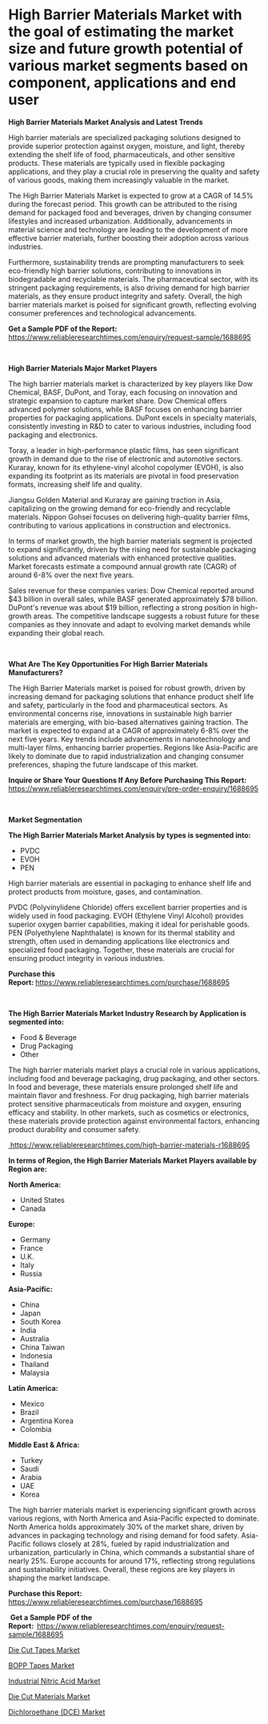 <p><h1>High Barrier Materials Market with the goal of estimating the market size and future growth potential of various market segments based on component, applications and end user</h1></p><p><strong>High Barrier Materials Market Analysis and Latest Trends</strong></p>
<p><p>High barrier materials are specialized packaging solutions designed to provide superior protection against oxygen, moisture, and light, thereby extending the shelf life of food, pharmaceuticals, and other sensitive products. These materials are typically used in flexible packaging applications, and they play a crucial role in preserving the quality and safety of various goods, making them increasingly valuable in the market.</p><p>The High Barrier Materials Market is expected to grow at a CAGR of 14.5% during the forecast period. This growth can be attributed to the rising demand for packaged food and beverages, driven by changing consumer lifestyles and increased urbanization. Additionally, advancements in material science and technology are leading to the development of more effective barrier materials, further boosting their adoption across various industries.</p><p>Furthermore, sustainability trends are prompting manufacturers to seek eco-friendly high barrier solutions, contributing to innovations in biodegradable and recyclable materials. The pharmaceutical sector, with its stringent packaging requirements, is also driving demand for high barrier materials, as they ensure product integrity and safety. Overall, the high barrier materials market is poised for significant growth, reflecting evolving consumer preferences and technological advancements.</p></p>
<p><strong>Get a Sample PDF of the Report:&nbsp;</strong> <a href="https://www.reliableresearchtimes.com/enquiry/request-sample/1688695?utm_campaign=1386&utm_medium=2&utm_source=Github&utm_content=ia&utm_term=17102024&utm_id=high-barrier-materials">https://www.reliableresearchtimes.com/enquiry/request-sample/1688695</a></p>
<p>&nbsp;</p>
<p><strong>High Barrier Materials Major Market Players</strong></p>
<p><p>The high barrier materials market is characterized by key players like Dow Chemical, BASF, DuPont, and Toray, each focusing on innovation and strategic expansion to capture market share. Dow Chemical offers advanced polymer solutions, while BASF focuses on enhancing barrier properties for packaging applications. DuPont excels in specialty materials, consistently investing in R&D to cater to various industries, including food packaging and electronics.</p><p>Toray, a leader in high-performance plastic films, has seen significant growth in demand due to the rise of electronic and automotive sectors. Kuraray, known for its ethylene-vinyl alcohol copolymer (EVOH), is also expanding its footprint as its materials are pivotal in food preservation formats, increasing shelf life and quality.</p><p>Jiangsu Golden Material and Kuraray are gaining traction in Asia, capitalizing on the growing demand for eco-friendly and recyclable materials. Nippon Gohsei focuses on delivering high-quality barrier films, contributing to various applications in construction and electronics.</p><p>In terms of market growth, the high barrier materials segment is projected to expand significantly, driven by the rising need for sustainable packaging solutions and advanced materials with enhanced protective qualities. Market forecasts estimate a compound annual growth rate (CAGR) of around 6-8% over the next five years.</p><p>Sales revenue for these companies varies: Dow Chemical reported around $43 billion in overall sales, while BASF generated approximately $78 billion. DuPont's revenue was about $19 billion, reflecting a strong position in high-growth areas. The competitive landscape suggests a robust future for these companies as they innovate and adapt to evolving market demands while expanding their global reach.</p></p>
<p>&nbsp;</p>
<p><strong>What Are The Key Opportunities For High Barrier Materials Manufacturers?</strong></p>
<p><p>The High Barrier Materials market is poised for robust growth, driven by increasing demand for packaging solutions that enhance product shelf life and safety, particularly in the food and pharmaceutical sectors. As environmental concerns rise, innovations in sustainable high barrier materials are emerging, with bio-based alternatives gaining traction. The market is expected to expand at a CAGR of approximately 6-8% over the next five years. Key trends include advancements in nanotechnology and multi-layer films, enhancing barrier properties. Regions like Asia-Pacific are likely to dominate due to rapid industrialization and changing consumer preferences, shaping the future landscape of this market.</p></p>
<p><strong>Inquire or Share Your Questions If Any Before Purchasing This Report:</strong> <a href="https://www.reliableresearchtimes.com/enquiry/pre-order-enquiry/1688695?utm_campaign=1386&utm_medium=2&utm_source=Github&utm_content=ia&utm_term=17102024&utm_id=high-barrier-materials">https://www.reliableresearchtimes.com/enquiry/pre-order-enquiry/1688695</a></p>
<p>&nbsp;</p>
<p><strong>Market Segmentation</strong></p>
<p><strong>The High Barrier Materials Market Analysis by types is segmented into:</strong></p>
<p><ul><li>PVDC</li><li>EVOH</li><li>PEN</li></ul></p>
<p><p>High barrier materials are essential in packaging to enhance shelf life and protect products from moisture, gases, and contamination. </p><p>PVDC (Polyvinylidene Chloride) offers excellent barrier properties and is widely used in food packaging. EVOH (Ethylene Vinyl Alcohol) provides superior oxygen barrier capabilities, making it ideal for perishable goods. PEN (Polyethylene Naphthalate) is known for its thermal stability and strength, often used in demanding applications like electronics and specialized food packaging. Together, these materials are crucial for ensuring product integrity in various industries.</p></p>
<p><strong>Purchase this Report:&nbsp;</strong><a href="https://www.reliableresearchtimes.com/purchase/1688695?utm_campaign=1386&utm_medium=2&utm_source=Github&utm_content=ia&utm_term=17102024&utm_id=high-barrier-materials">https://www.reliableresearchtimes.com/purchase/1688695</a></p>
<p>&nbsp;</p>
<p><strong>The High Barrier Materials Market Industry Research by Application is segmented into:</strong></p>
<p><ul><li>Food & Beverage</li><li>Drug Packaging</li><li>Other</li></ul></p>
<p><p>The high barrier materials market plays a crucial role in various applications, including food and beverage packaging, drug packaging, and other sectors. In food and beverage, these materials ensure prolonged shelf life and maintain flavor and freshness. For drug packaging, high barrier materials protect sensitive pharmaceuticals from moisture and oxygen, ensuring efficacy and stability. In other markets, such as cosmetics or electronics, these materials provide protection against environmental factors, enhancing product durability and consumer safety.</p></p>
<p><a href="https://www.reliableresearchtimes.com/high-barrier-materials-r1688695?utm_campaign=1386&utm_medium=2&utm_source=Github&utm_content=ia&utm_term=17102024&utm_id=high-barrier-materials">&nbsp;https://www.reliableresearchtimes.com/high-barrier-materials-r1688695</a></p>
<p><strong>In terms of Region, the High Barrier Materials Market Players available by Region are:</strong></p>
<p>
    <p> <strong> North America: </strong>
        <ul>
            <li>United States</li>
            <li>Canada</li>
        </ul>
        </p> 
    <p> <strong> Europe: </strong>
        <ul>
            <li>Germany</li>
            <li>France</li>
            <li>U.K.</li>
            <li>Italy</li>
            <li>Russia</li>
        </ul>
        </p> 
    <p> <strong> Asia-Pacific: </strong>
        <ul>
            <li>China</li>
            <li>Japan</li>
            <li>South Korea</li>
            <li>India</li>
            <li>Australia</li>
            <li>China Taiwan</li>
            <li>Indonesia</li>
            <li>Thailand</li>
            <li>Malaysia</li>
        </ul>
        </p> 
    <p> <strong> Latin America: </strong>
        <ul>
            <li>Mexico</li>
            <li>Brazil</li>
            <li>Argentina Korea</li>
            <li>Colombia</li>
        </ul>
        </p> 
    <p> <strong> Middle East & Africa: </strong>
        <ul>
            <li>Turkey</li>
            <li>Saudi</li>
            <li>Arabia</li>
            <li>UAE</li>
            <li>Korea</li>
        </ul>
    </p>
    </p>
<p><p>The high barrier materials market is experiencing significant growth across various regions, with North America and Asia-Pacific expected to dominate. North America holds approximately 30% of the market share, driven by advances in packaging technology and rising demand for food safety. Asia-Pacific follows closely at 28%, fueled by rapid industrialization and urbanization, particularly in China, which commands a substantial share of nearly 25%. Europe accounts for around 17%, reflecting strong regulations and sustainability initiatives. Overall, these regions are key players in shaping the market landscape.</p></p>
<p><strong>Purchase this Report: </strong><a href="https://www.reliableresearchtimes.com/purchase/1688695?utm_campaign=1386&utm_medium=2&utm_source=Github&utm_content=ia&utm_term=17102024&utm_id=high-barrier-materials">https://www.reliableresearchtimes.com/purchase/1688695</a></p>
<p>&nbsp;<strong>Get a Sample PDF of the Report:&nbsp;&nbsp;</strong><a href="https://www.reliableresearchtimes.com/enquiry/request-sample/1688695?utm_campaign=1386&utm_medium=2&utm_source=Github&utm_content=ia&utm_term=17102024&utm_id=high-barrier-materials">https://www.reliableresearchtimes.com/enquiry/request-sample/1688695</a></p>
<p><strong></strong></p>
<p><p><a href="https://www.linkedin.com/pulse/disruption-innovation-die-cut-tapes-industry-market-analysis-zqfle?utm_campaign=1386&utm_medium=2&utm_source=Github&utm_content=ia&utm_term=17102024&utm_id=high-barrier-materials">Die Cut Tapes Market</a></p><p><a href="https://www.linkedin.com/pulse/bopp-tapes-market-maturity-analysis-regional-disparities-growth-sa3te?utm_campaign=1386&utm_medium=2&utm_source=Github&utm_content=ia&utm_term=17102024&utm_id=high-barrier-materials">BOPP Tapes Market</a></p><p><a href="https://www.linkedin.com/pulse/industrial-nitric-acid-market-outlook-share-analysis-growth-wpvze?utm_campaign=1386&utm_medium=2&utm_source=Github&utm_content=ia&utm_term=17102024&utm_id=high-barrier-materials">Industrial Nitric Acid Market</a></p><p><a href="https://www.linkedin.com/pulse/booming-die-cut-materials-market-sector-analysis-growth-projections-ipvue?utm_campaign=1386&utm_medium=2&utm_source=Github&utm_content=ia&utm_term=17102024&utm_id=high-barrier-materials">Die Cut Materials Market</a></p><p><a href="https://github.com/marloy8/Market-Research-Report-List-6/blob/main/dichloroethane-dce-market.md?utm_campaign=1386&utm_medium=2&utm_source=Github&utm_content=ia&utm_term=17102024&utm_id=high-barrier-materials">Dichloroethane (DCE) Market</a></p></p>